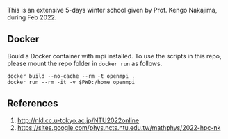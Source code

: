 This is an extensive 5-days winter school given by Prof. Kengo Nakajima, during Feb 2022.

Docker
------
Bould a Docker container with mpi installed.
To use the scripts in this repo, 
please mount the repo folder in `docker run` as follows. 
```
docker build --no-cache --rm -t openmpi .
docker run --rm -it -v $PWD:/home openmpi
```

References
----------

1. http://nkl.cc.u-tokyo.ac.jp/NTU2022online
2. https://sites.google.com/phys.ncts.ntu.edu.tw/mathphys/2022-hpc-nk
